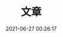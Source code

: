---
title: 文章
date: 2021-06-27 00:26:17
updated: 2021-06-27 00:26:17
type: "article"
comments: true
description: "文章库"
keywords: "文章"
top_img: "https://npm.elemecdn.com/chen-ruo-boke/背景/32bf0c9d6f114388b0935c7dc32f4e49.webp"
mathjax:
katex:
aside: true
aplayer:
highlight_shrink:
---